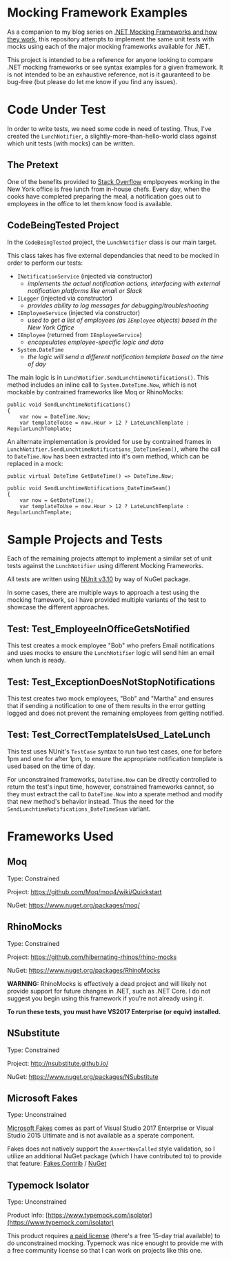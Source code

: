 Mocking Framework Examples
=============
As a companion to my blog series on [.NET Mocking Frameworks and how they work](https://wrightfully.com/intro-to-net-mocking-frameworks), this repository attempts to implement the same unit tests with mocks using each of the major mocking frameworks available for .NET.

This project is intended to be a reference for anyone looking to compare .NET mocking frameworks or see syntax examples for a given framework.  It is not intended to be an exhaustive reference, not is it gauranteed to be bug-free (but please do let me know if you find any issues).

# Code Under Test

In order to write tests, we need some code in need of testing.  Thus, I've created the `LunchNotifier`, a slightly-more-than-hello-world class against which unit tests (with mocks) can be written.

## The Pretext

One of the benefits provided to [Stack Overflow](https://stackoverflow.com/company/work-here) emplpoyees working in the New York office is free lunch from in-house chefs.  Every day, when the cooks have completed preparing the meal, a notification goes out to employees in the office to let them know food is available.

## CodeBeingTested Project

In the `CodeBeingTested` project, the `LunchNotifier` class is our main target.

This class takes has five external dependancies that need to be mocked in order to perform our tests:
- `INotificationService` (injected via constructor)
  - _implements the actual notification actions, interfacing with external notification platforms like email or Slack_
-  `ILogger` (injected via constructor)
   - _provides ability to log messages for debugging/troubleshooting_
- `IEmployeeService` (injected via constructor)
  - _used to get a list of employees (as `IEmployee` objects) based in the New York Office_
- `IEmployee` (returned from `IEmployeeService`)
  - _encapsulates employee-specific logic and data_
- `System.DateTime`
  - _the logic will send a different notification template based on the time of day_


The main logic is in `LunchNotifier.SendLunchtimeNotifications()`. This method includes an inline call to `System.DateTime.Now`, which is not mockable by contrained frameworks like Moq or RhinoMocks:

 	public void SendLunchtimeNotifications()
    {
		var now = DateTime.Now;
    	var templateToUse = now.Hour > 12 ? LateLunchTemplate : RegularLunchTemplate;

An alternate implementation is provided for use by contrained frames in `LunchNotifier.SendLunchtimeNotifications_DateTimeSeam()`, where the call to `DateTime.Now` has been extracted into it's own method, which can be replaced in a mock:


    public virtual DateTime GetDateTime() => DateTime.Now;

 	public void SendLunchtimeNotifications_DateTimeSeam()
    {
        var now = GetDateTime();
        var templateToUse = now.Hour > 12 ? LateLunchTemplate : RegularLunchTemplate;


# Sample Projects and Tests

Each of the remaining projects attempt to implement a similar set of unit tests against the `LunchNotifier` using different Mocking Frameworks.

All tests are written using [NUnit v3.10](http://nunit.org/) by way of NuGet package.

In some cases, there are multiple ways to approach a test using the mocking framework, so I have provided multiple variants of the test to showcase the different approaches.

## Test: Test_EmployeeInOfficeGetsNotified

This test creates a mock employee "Bob" who prefers Email notifications and uses mocks to ensure the `LunchNotifier` logic will send him an email when lunch is ready.

## Test: Test_ExceptionDoesNotStopNotifications

This test creates two mock employees, "Bob" and "Martha" and ensures that if sending a notification to one of them results in the error getting logged and does not prevent the remaining employees from getting notified.

## Test: Test_CorrectTemplateIsUsed_LateLunch

This test uses NUnit's `TestCase` syntax to run two test cases, one for before 1pm and one for after 1pm, to ensure the appropriate notification template is used based on the time of day.

For unconstrained frameworks, `DateTime.Now` can be directly controlled to return the test's input time, however, constrained frameworks cannot, so they must extract the call to `DateTime.Now` into a sperate method and modify that new method's behavior instead. Thus the need for the `SendLunchtimeNotifications_DateTimeSeam` variant.


# Frameworks Used

## Moq
Type: Constrained

Project: https://github.com/Moq/moq4/wiki/Quickstart

NuGet: https://www.nuget.org/packages/moq/

## RhinoMocks
Type: Constrained

Project: https://github.com/hibernating-rhinos/rhino-mocks

NuGet: https://www.nuget.org/packages/RhinoMocks

**WARNING:** RhinoMocks is effectively a dead project and will likely not provide support for future changes in .NET, such as .NET Core. I do not suggest you begin using this framework if you're not already using it.

**To run these tests, you must have VS2017 Enterprise (or equiv) installed.**

## NSubstitute
Type: Constrained

Project: http://nsubstitute.github.io/

NuGet: https://www.nuget.org/packages/NSubstitute


## Microsoft Fakes
Type: Unconstrained

[Microsoft Fakes](https://docs.microsoft.com/en-us/visualstudio/test/isolating-code-under-test-with-microsoft-fakes) comes as part of Visual Studio 2017 Enterprise or Visual Studio 2015 Ultimate and is not available as a sperate component.

Fakes does not natively support the `AssertWasCalled` style validation, so I utilize an additional NuGet package (which I have contributed to) to provide that feature: [Fakes.Contrib](https://github.com/fvilers/Fakes.Contrib) / [NuGet](https://www.nuget.org/packages/Fakes.Contrib/)



## Typemock Isolator
Type: Unconstrained

Product Info: [https://www.typemock.com/isolator](https://www.typemock.com/isolator)

This product requires [a paid license](https://www.typemock.com/pricing) (there's a free 15-day trial available) to do unconstrained mocking.  Typemock was nice enought to provide
me with a free community license so that I can work on projects like this one.
